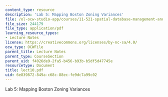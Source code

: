 ```yaml
---
content_type: resource
description: 'Lab 5: Mapping Boston Zoning Variances'
file: /ol-ocw-studio-app/courses/11-521-spatial-database-management-and-advanced-geographic-information-systems-spring-2003/6e839872849ac68c88ecfe9dc7a99c02_lect10.pdf
file_size: 244179
file_type: application/pdf
learning_resource_types:
- Lecture Notes
license: https://creativecommons.org/licenses/by-nc-sa/4.0/
ocw_type: OCWFile
parent_title: Lecture Notes
parent_type: CourseSection
parent_uid: f4026de9-2fa5-b456-b93b-b5df5d47745e
resourcetype: Document
title: lect10.pdf
uid: 6e839872-849a-c68c-88ec-fe9dc7a99c02
---
```

Lab 5: Mapping Boston Zoning Variances